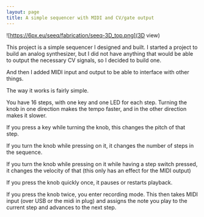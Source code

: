 ```yaml
---
layout: page
title: A simple sequencer with MIDI and CV/gate output
---
```


![https://6px.eu/seeq/fabrication/seeq-3D_top.png](3D view)

This project is a simple sequencer I designed and built. I started a project to build an analog synthesizer, but I did not have anything that would be able to output the necessary CV signals, so I decided to build one.

And then I added MIDI input and output to be able to interface with other things.

The way it works is fairly simple.

You have 16 steps, with one key and one LED for each step. Turning the knob in one direction makes the tempo faster, and in the other direction makes it slower.

If you press a key while turning the knob, this changes the pitch of that step.

If you turn the knob while pressing on it, it changes the number of steps in the sequence.

If you turn the knob while pressing on it while having a step switch pressed, it changes the velocity of that (this only has an effect for the MIDI output)

If you press the knob quickly once, it pauses or restarts playback.

If you press the knob twice, you enter recording mode. This then takes MIDI input (over USB or the midi in plug) and assigns the note you play to the current step and advances to the next step.